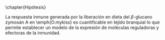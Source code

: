 \chapter{Hipótesis}

La respuesta inmune generada por la liberación en dieta del $\beta$-glucano zymosán A en \emph{O.mykiss} es cuantificable en tejido branquial lo que permite establecer un modelo de la expresión de moléculas reguladoras y efectoras de la inmunidad.